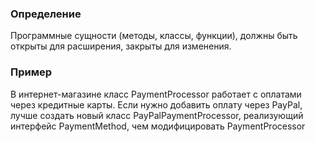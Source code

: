 ### Определение
Программные сущности (методы, классы, функции), должны быть открыты для расширения, закрыты для изменения.

### Пример
В интернет-магазине класс PaymentProcessor работает с оплатами через кредитные карты. Если нужно добавить оплату через PayPal, лучше создать новый класс PayPalPaymentProcessor, реализующий интерфейс PaymentMethod, чем модифицировать PaymentProcessor

